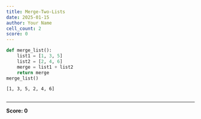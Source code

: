```yaml
---
title: Merge-Two-Lists
date: 2025-01-15
author: Your Name
cell_count: 2
score: 0
---
```


```python
def merge_list():
    list1 = [1, 3, 5]
    list2 = [2, 4, 6]
    merge = list1 + list2
    return merge
merge_list()
```




    [1, 3, 5, 2, 4, 6]




```python

```


---
**Score: 0**
